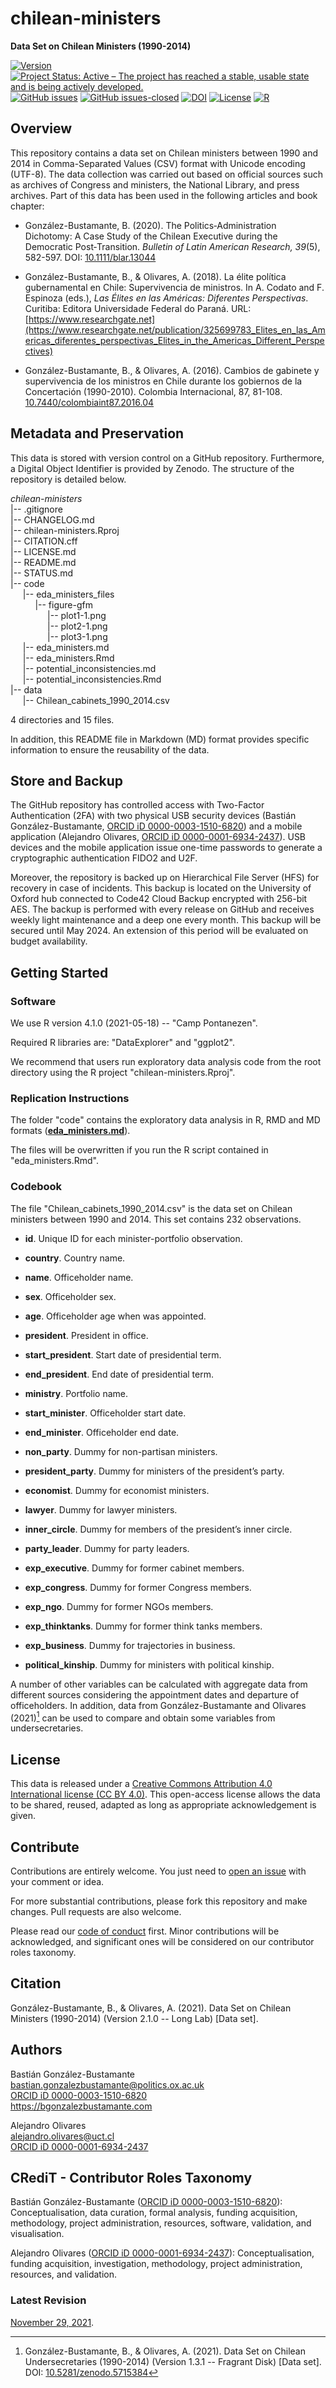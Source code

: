 # chilean-ministers
**Data Set on Chilean Ministers (1990-2014)**

[![Version](https://img.shields.io/badge/version-v2.2.0-blue.svg)](CHANGELOG.md) [![Project Status: Active – The project has reached a stable, usable state and is being actively developed.](https://www.repostatus.org/badges/latest/active.svg)](STATUS.md) [![GitHub issues](https://img.shields.io/github/issues/bgonzalezbustamante/chilean-ministers.svg)](https://github.com/bgonzalezbustamante/chilean-ministers/issues/) [![GitHub issues-closed](https://img.shields.io/github/issues-closed/bgonzalezbustamante/chilean-ministers.svg)](https://github.com/bgonzalezbustamante/chilean-ministers/issues?q=is%3Aissue+is%3Aclosed) [![DOI](https://img.shields.io/badge/DOI-TBC-blue)](CHANGELOG.md) [![License](https://img.shields.io/badge/license-CC--BY--4.0-black)](LICENSE.md) [![R](https://img.shields.io/badge/made%20with-R%20v4.1.0-1f425f.svg)](https://cran.r-project.org/)

## Overview

This repository contains a data set on Chilean ministers between 1990 and 2014 in Comma-Separated Values (CSV) format with Unicode encoding (UTF-8). The data collection was carried out based on official sources such as archives of Congress and ministers, the National Library, and press archives. Part of this data has been used in the following articles and book chapter:

- González-Bustamante, B. (2020). The Politics‐Administration Dichotomy: A Case Study of the Chilean Executive during the Democratic Post‐Transition. *Bulletin of Latin American Research, 39*(5), 582-597. DOI: [10.1111/blar.13044](https://doi.org/10.1111/blar.13044)

- González-Bustamante, B., & Olivares, A. (2018). La élite política gubernamental en Chile: Supervivencia de ministros. In A. Codato and F. Espinoza (eds.), *Las Élites en las Américas: Diferentes Perspectivas*. Curitiba: Editora Universidade Federal do Paraná. URL: [https://www.researchgate.net](https://www.researchgate.net/publication/325699783_Elites_en_las_Americas_diferentes_perspectivas_Elites_in_the_Americas_Different_Perspectives)

- González-Bustamante, B., & Olivares, A. (2016). Cambios de gabinete y supervivencia de los ministros en Chile durante los gobiernos de la Concertación (1990-2010). Colombia Internacional, 87, 81-108. [10.7440/colombiaint87.2016.04](https://doi.org/10.7440/colombiaint87.2016.04)

## Metadata and Preservation

This data is stored with version control on a GitHub repository. Furthermore, a Digital Object Identifier is provided by Zenodo. The structure of the repository is detailed below.

*chilean-ministers* \
|-- .gitignore \
|-- CHANGELOG.md \
|-- chilean-ministers.Rproj \
|-- CITATION.cff \
|-- LICENSE.md \
|-- README.md \
|-- STATUS.md \
|-- code \
&nbsp;&nbsp;&nbsp;&nbsp;&nbsp;|-- eda_ministers_files \
&nbsp;&nbsp;&nbsp;&nbsp;&nbsp;&nbsp;&nbsp;&nbsp;&nbsp;&nbsp;|-- figure-gfm \
&nbsp;&nbsp;&nbsp;&nbsp;&nbsp;&nbsp;&nbsp;&nbsp;&nbsp;&nbsp;&nbsp;&nbsp;&nbsp;&nbsp;&nbsp;|-- plot1-1.png \
&nbsp;&nbsp;&nbsp;&nbsp;&nbsp;&nbsp;&nbsp;&nbsp;&nbsp;&nbsp;&nbsp;&nbsp;&nbsp;&nbsp;&nbsp;|-- plot2-1.png \
&nbsp;&nbsp;&nbsp;&nbsp;&nbsp;&nbsp;&nbsp;&nbsp;&nbsp;&nbsp;&nbsp;&nbsp;&nbsp;&nbsp;&nbsp;|-- plot3-1.png \
&nbsp;&nbsp;&nbsp;&nbsp;&nbsp;|-- eda_ministers.md \
&nbsp;&nbsp;&nbsp;&nbsp;&nbsp;|-- eda_ministers.Rmd \
&nbsp;&nbsp;&nbsp;&nbsp;&nbsp;|-- potential_inconsistencies.md \
&nbsp;&nbsp;&nbsp;&nbsp;&nbsp;|-- potential_inconsistencies.Rmd \
|-- data \
&nbsp;&nbsp;&nbsp;&nbsp;&nbsp;|-- Chilean_cabinets_1990_2014.csv 

4 directories and 15 files.

In addition, this README file in Markdown (MD) format provides specific information to ensure the reusability of the data.

## Store and Backup

The GitHub repository has controlled access with Two-Factor Authentication (2FA) with two physical USB security devices (Bastián González-Bustamante, [ORCID iD 0000-0003-1510-6820](https://orcid.org/0000-0003-1510-6820)) and a mobile application (Alejandro Olivares, [ORCID iD 0000-0001-6934-2437](https://orcid.org/0000-0001-6934-2437)). USB devices and the mobile application issue one-time passwords to generate a cryptographic authentication FIDO2 and U2F.

Moreover, the repository is backed up on Hierarchical File Server (HFS) for recovery in case of incidents. This backup is located on the University of Oxford hub connected to Code42 Cloud Backup encrypted with 256-bit AES. The backup is performed with every release on GitHub and receives weekly light maintenance and a deep one every month. This backup will be secured until May 2024. An extension of this period will be evaluated on budget availability.

## Getting Started

### Software

We use R version 4.1.0 (2021-05-18) -- "Camp Pontanezen".

Required R libraries are: "DataExplorer" and "ggplot2".

We recommend that users run exploratory data analysis code from the root directory using the R project "chilean-ministers.Rproj".

### Replication Instructions

The folder "code" contains the exploratory data analysis in R, RMD and MD formats ([**eda_ministers.md**](code/eda_ministers.md)).

The files will be overwritten if you run the R script contained in "eda_ministers.Rmd".

### Codebook

The file "Chilean_cabinets_1990_2014.csv" is the data set on Chilean ministers between 1990 and 2014. This set contains 232 observations.

- **id**. Unique ID for each minister-portfolio observation.

- **country**. Country name.

- **name**. Officeholder name.

- **sex**. Officeholder sex.

- **age**. Officeholder age when was appointed.

- **president**. President in office.

- **start_president**. Start date of presidential term.

- **end_president**. End date of presidential term.

- **ministry**. Portfolio name.

- **start_minister**. Officeholder start date.

- **end_minister**. Officeholder end date.

- **non_party**. Dummy for non-partisan ministers.

- **president_party**. Dummy for ministers of the president’s party.

- **economist**. Dummy for economist ministers.

- **lawyer**. Dummy for lawyer ministers.

- **inner_circle**. Dummy for members of the president’s inner circle.

- **party_leader**. Dummy for party leaders.

- **exp_executive**. Dummy for former cabinet members.

- **exp_congress**. Dummy for former Congress members.

- **exp_ngo**. Dummy for former NGOs members.

- **exp_thinktanks**. Dummy for former think tanks members.

- **exp_business**. Dummy for trajectories in business.

- **political_kinship**. Dummy for ministers with political kinship.

A number of other variables can be calculated with aggregate data from different sources considering the appointment dates and departure of officeholders. In addition, data from González-Bustamante and Olivares (2021)[^1] can be used to compare and obtain some variables from undersecretaries.

## License

This data is released under a [Creative Commons Attribution 4.0 International license (CC BY 4.0)](LICENSE.md). This open-access license allows the data to be shared, reused, adapted as long as appropriate acknowledgement is given.

## Contribute

Contributions are entirely welcome. You just need to [open an issue](https://github.com/bgonzalezbustamante/chilean-ministers/issues/new) with your comment or idea.

For more substantial contributions, please fork this repository and make changes. Pull requests are also welcome.

Please read our [code of conduct](CODE-OF-CONDUCT.md) first. Minor contributions will be acknowledged, and significant ones will be considered on our contributor roles taxonomy.

## Citation

González-Bustamante, B., & Olivares, A. (2021). Data Set on Chilean Ministers (1990-2014) (Version 2.1.0 -- Long Lab) [Data set].

## Authors

Bastián González-Bustamante \
bastian.gonzalezbustamante@politics.ox.ac.uk \
[ORCID iD 0000-0003-1510-6820](https://orcid.org/0000-0003-1510-6820) \
https://bgonzalezbustamante.com 

Alejandro Olivares \
alejandro.olivares@uct.cl \
[ORCID iD 0000-0001-6934-2437](https://orcid.org/0000-0001-6934-2437)

## CRediT - Contributor Roles Taxonomy

Bastián González-Bustamante ([ORCID iD 0000-0003-1510-6820](https://orcid.org/0000-0003-1510-6820)): Conceptualisation, data curation, formal analysis, funding acquisition, methodology, project administration, resources, software, validation, and visualisation.

Alejandro Olivares ([ORCID iD 0000-0001-6934-2437](https://orcid.org/0000-0001-6934-2437)): Conceptualisation, funding acquisition, investigation, methodology, project administration, resources, and validation.

### Latest Revision

[November 29, 2021](CHANGELOG.md).

[^1]: González-Bustamante, B., & Olivares, A. (2021). Data Set on Chilean Undersecretaries (1990-2014) (Version 1.3.1 -- Fragrant Disk) [Data set]. DOI: [10.5281/zenodo.5715384](https://doi.org/10.5281/zenodo.5715384)
